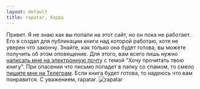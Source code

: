 ```yaml
---
layout: default
title: rapatar, Хорда
---
```


Привет. Я не знаю как вы попали на этот сайт, но он пока не работает.
Его я создал для публикации книги над которой работаю, хотя не уверен что закончу.
Знайте, как только она будет готова, вы можете получить об этом оповещение. Для этого, вам всего лишь нужно [написать мне на электронную почту](mailto:rapatar@gmail.com) с темой "Хочу прочитать твою книгу". При опасении что письмо попадет в папку со спамом, то смело [пишите мне на Телеграм](https://t.me/rapatar).
Если книга будет готова, то надеюсь что вам понравится.
С уважением, rapatar.
![rapatar](https://i.imgur.com/QvBKJ8x.jpg)
